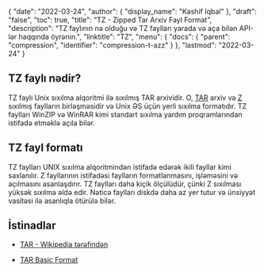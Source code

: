 {
  "date": "2022-03-24",
  "author": {
    "display_name": "Kashif Iqbal"
},
  "draft": "false",
  "toc": true,
  "title": "TZ - Zipped Tar Arxiv Fayl Format",
  "description": "TZ faylının nə olduğu və TZ faylları yarada və aça bilən API-lər haqqında öyrənin.",
  "linktitle": "TZ",
  "menu": {
    "docs": {
      "parent": "compression",
      "identifier": "compression-t-azz"
}
},
  "lastmod": "2022-03-24"
}

## TZ faylı nədir?

TZ faylı Unix sıxılma alqoritmi ilə sıxılmış TAR arxividir. O, [TAR](/compression/tar/) arxiv və [Z](/compression/z/) sıxılmış faylların birləşməsidir və Unix ƏS üçün yerli sıxılma formatıdır. TZ faylları WinZIP və WinRAR kimi standart sıxılma yardım proqramlarından istifadə etməklə açıla bilər.

## TZ fayl formatı

TZ faylları UNIX sıxılma alqoritmindən istifadə edərək ikili fayllar kimi saxlanılır. Z fayllarının istifadəsi faylların formatlanmasını, işləməsini və açılmasını asanlaşdırır. TZ faylları daha kiçik ölçülüdür, çünki Z sıxılması yüksək sıxılma əldə edir. Nəticə faylları diskdə daha az yer tutur və ünsiyyət vasitəsi ilə asanlıqla ötürülə bilər.

## İstinadlar

* [TAR - Wikipedia tərəfindən](https://en.wikipedia.org/wiki/Tar_(computing))

* [TAR Basic Format](https://www.gnu.org/software/tar/manual/html_node/Standard.html)


